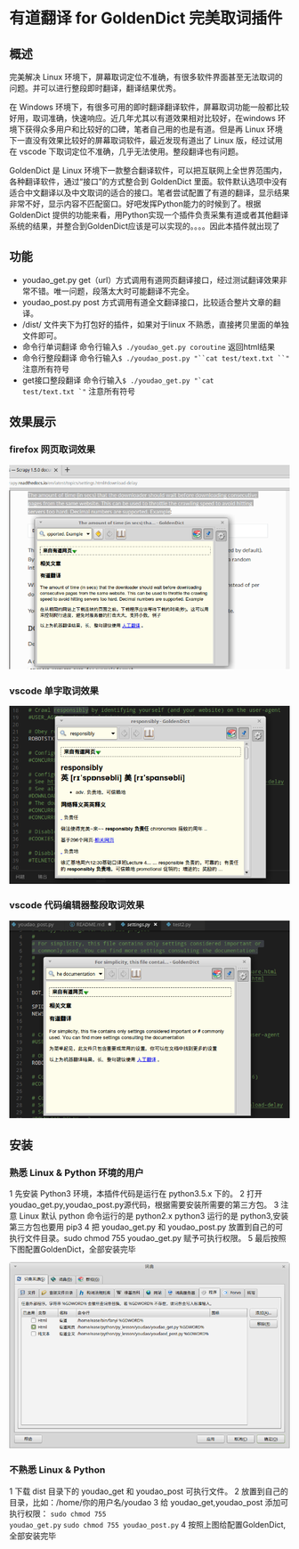 # 有道翻译 for GoldenDict 完美取词插件

## 概述

完美解决 Linux 环境下，屏幕取词定位不准确，有很多软件界面甚至无法取词的问题。并可以进行整段即时翻译，翻译结果优秀。

在 Windows 环境下，有很多可用的即时翻译翻译软件，屏幕取词功能一般都比较好用，取词准确，快速响应。近几年尤其以有道效果相对比较好，在windows 环境下获得众多用户和比较好的口碑，笔者自己用的也是有道。但是再 Linux 环境下一直没有效果比较好的屏幕取词软件，最近发现有道出了 Linux 版，经过试用 在 vscode 下取词定位不准确，几乎无法使用。整段翻译也有问题。

GoldenDict 是 Linux 环境下一款整合翻译软件，可以把互联网上全世界范围内，各种翻译软件，通过“接口”的方式整合到 GoldenDict 里面。软件默认选项中没有适合中文翻译以及中文取词的适合的接口。笔者尝试配置了有道的翻译，显示结果非常不好，显示内容不匹配窗口。好吧发挥Python能力的时候到了。根据 GoldenDict 提供的功能来看，用Python实现一个插件负责采集有道或者其他翻译系统的结果，并整合到GoldenDict应该是可以实现的。。。。因此本插件就出现了

## 功能

 * youdao_get.py     get（url）方式调用有道网页翻译接口，经过测试翻译效果非常不错。唯一问题，段落太大时可能翻译不完全。
 * youdao_post.py    post 方式调用有道全文翻译接口，比较适合整片文章的翻译。
 * /dist/            文件夹下为打包好的插件，如果对于linux 不熟悉，直接拷贝里面的单独文件即可。
 * 命令行单词翻译      命令行输入`$ ./youdao_get.py coroutine` 返回html结果
 * 命令行整段翻译      命令行输入`$ ./youdao_post.py "``cat test/text.txt ``"` 注意所有符号
 * get接口整段翻译     命令行输入<code>$ ./youdao_get.py "\`cat test/text.txt \`"</code>  注意所有符号

## 效果展示

### firefox 网页取词效果

![取词效果1](./images/1.png)

### vscode 单字取词效果

![取词效果](./images/4.png)

### vscode 代码编辑器整段取词效果

![取词效果2](./images/2.png)

## 安装


### 熟悉 Linux & Python 环境的用户

 1 先安装 Python3 环境，本插件代码是运行在 python3.5.x 下的。
 2 打开youdao_get.py,youdao_post.py源代码，根据需要安装所需要的第三方包。
 3 注意 Linux 默认 python 命令运行的是 python2.x python3 运行的是 python3,安装第三方包也要用 pip3
 4 把 youdao_get.py 和 youdao_post.py 放置到自己的可执行文件目录。sudo chmod 755 youdao_get.py 赋予可执行权限。
 5 最后按照下图配置GoldenDict，全部安装完毕

![配置图](./images/3.png)    


### 不熟悉 Linux & Python

 1 下载 dist 目录下的 youdao_get 和 youdao_post 可执行文件。
 2 放置到自己的目录，比如：/home/你的用户名/youdao
 3 给 youdao_get,youdao_post 添加可执行权限：
 <code>sudo chmod 755 youdao_get.py</code>
 <code>sudo chmod 755 youdao_post.py</code>
 4 按照上图给配置GoldenDict,全部安装完毕
